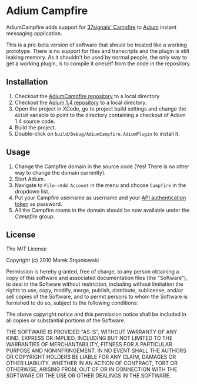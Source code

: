 Adium Campfire
==============

AdiumCampfire adds support for [37signals' Campfire](http://campfirenow.com/) to [Adium](http://adium.im/) instant messaging application.

This is a pre-beta version of software that should be treated like a working prototype. There is no support for files and transcripts and the plugin is still leaking memory. As it shouldn't be used by normal people, the only way to get a working plugin, is to compile it oneself from the code in the repository.

Installation
------------
1. Checkout the [AdiumCampfire repository](https://github.com/zuber/AdiumCampfire) to a local directory.
2. Checkout the [Adium 1.4 repository](http://trac.adium.im/wiki/GettingNewestAdiumSource) to a local directory.
3. Open the project in XCode, go to project build settings and change the `ADIUM` variable to point to the directory containing a checkout of Adium 1.4 source code.
4. Build the project.
5. Double-click on `build/Debug/AdiumCampfire.AdiumPlugin` to install it.

Usage
-----
1. Change the Campfire domain in the source code (Yes! There is no other way to change the domain currently).
2. Start Adium.
3. Navigate to `File->Add Account` in the menu and choose `Campfire` in the dropdown list.
4. Put your Campfire username as username and your [API authentication token](https://setjam.campfirenow.com/member/edit) as password.
5. All the Campfire rooms in the domain should be now available under the *Campfire* group.

License
-------
The MIT License

Copyright (c) 2010 Marek Stępniowski

Permission is hereby granted, free of charge, to any person obtaining a copy
of this software and associated documentation files (the "Software"), to deal
in the Software without restriction, including without limitation the rights
to use, copy, modify, merge, publish, distribute, sublicense, and/or sell
copies of the Software, and to permit persons to whom the Software is
furnished to do so, subject to the following conditions:

The above copyright notice and this permission notice shall be included in
all copies or substantial portions of the Software.

THE SOFTWARE IS PROVIDED "AS IS", WITHOUT WARRANTY OF ANY KIND, EXPRESS OR
IMPLIED, INCLUDING BUT NOT LIMITED TO THE WARRANTIES OF MERCHANTABILITY,
FITNESS FOR A PARTICULAR PURPOSE AND NONINFRINGEMENT. IN NO EVENT SHALL THE
AUTHORS OR COPYRIGHT HOLDERS BE LIABLE FOR ANY CLAIM, DAMAGES OR OTHER
LIABILITY, WHETHER IN AN ACTION OF CONTRACT, TORT OR OTHERWISE, ARISING FROM,
OUT OF OR IN CONNECTION WITH THE SOFTWARE OR THE USE OR OTHER DEALINGS IN
THE SOFTWARE.


